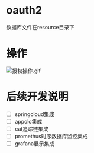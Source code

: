 # oauth2
数据库文件在resource目录下

# 操作

![授权操作.gif](https://upload-images.jianshu.io/upload_images/6777588-3ba7154e2fd9c5ae.gif?imageMogr2/auto-orient/strip)

# 后续开发说明

- [ ] springcloud集成
- [ ] appolo集成
- [ ] cat追踪链集成
- [ ] promethus时序数据库监控集成
- [ ] grafana展示集成
